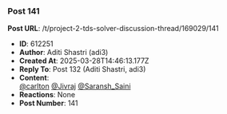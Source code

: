 ### Post 141
**Post URL**: /t/project-2-tds-solver-discussion-thread/169029/141
- **ID**: 612251
- **Author**: Aditi Shastri (adi3)
- **Created At**: 2025-03-28T14:46:13.177Z
- **Reply To**: Post 132 (Aditi Shastri, adi3)
- **Content**:  
  <a class="mention" href="/u/carlton">@carlton</a> <a class="mention" href="/u/jivraj">@Jivraj</a> <a class="mention" href="/u/saransh_saini">@Saransh_Saini</a>
- **Reactions**: None
- **Post Number**: 141

